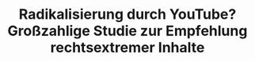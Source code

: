 ---
title: 'Radikalisierung durch YouTube? Großzahlige Studie zur Empfehlung rechtsextremer Inhalte'

year: 2019

venue: "🇩🇪 Netzpolitik"

link: "https://netzpolitik.org/2019/radikalisierung-durch-youtube-grosszahlige-studie-zur-empfehlung-rechtsextremer-inhalte/"

archive: "https://web.archive.org/web/20190908102212/https://netzpolitik.org/2019/radikalisierung-durch-youtube-grosszahlige-studie-zur-empfehlung-rechtsextremer-inhalte/"

related_paper: 'Auditing Radicalization Pathways on YouTube'

---